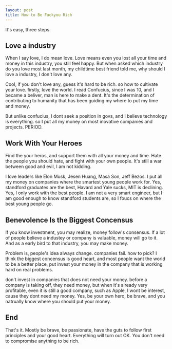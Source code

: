 ```yaml
---
layout: post
title: How to Be Fuckyou Rich
---
```


It's easy, three steps.

## Love a industry


When I say love, I do mean love. Love means even you lost all your time and money in this industry, you still feel happy. But when asked which industry do you love most last month, my childtime best friend told me, why should I love a industry, I don't love any.


Cool, if you don't love any, guess it's hard to be rich. so how to cultivate your love. firstly, love the world. I read Confucius, since I was 10, and I became a beliver, man is here to make a dent. It's the determination of contributing to humanity that has been guiding my where to put my time and money.


But unlike confucius, I dont seek a position in govs, and I believe technology is everything. so I put all my money on most inovative companies and projects. PERIOD.


## Work With Your Heroes


Find the your heros, and support them with all your money and time. Hate the people you should hate, and fight with your own people. It's still a war between good and evil, I am not kidding.

I love leaders like Elon Musk, Jesen Huang, Masa Son, Jeff Bezos. I put all my money on companies where the smartest young people work for. Yes, standford graduates are the best, Havard and Yale sucks, MIT is declining. Yes, I only work with the best people. I am not a very smart engineer, but I am good enough to know standford students are, so I foucs on where the best young people go.

## Benevolence Is the Biggest Concensus

If you know investment, you may realize, money follow's consensus. If a lot of people believe a industey or company is valuable, money will go to it. And as a early bird to that industry, you may make money.


Problem is, people's idea always change. companies fail. how to pick? I think the biggest concensus is good heart, and most people want the world to be a better place, put invest your money in the company that is working hard on real problems.

don't invest in companies that does not need your money. before a company is taking off, they need money, but when it's already very profitable, even it is still a good company, such as Apple, I wont be interest, cause they dont need my money. Yes, be your own hero, be brave, and you natrually know where you should put your money.


## End

That's it. Mostly be brave, be passionate, have the guts to follow first principles and your good heart. Everything will turn out OK. You don't need to compromise anything to be rich.
